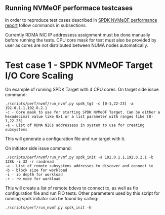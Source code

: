 ## Running NVMeOF performace testcases

In order to reproduce test cases described in [SPDK NVMeOF performance report](https://ci.spdk.io/download/performance-reports/SPDK_nvmeof_perf_report_18.04.pdf) follow commands in subsections.

Currently RDMA NIC IP addressess assignment must be done manually before running the tests. CPU core mask for test must also be provided by user as cores are not distributed between NUMA nodes automatically.

# Test case 1 - SPDK NVMeOF Target I/O Core Scaling
On example of running SPDK Target with 4 CPU cores.
On target side issue command:
```
./scripts/perf/nvmf/run_nvmf.py spdk_tgt -c [0-1,22-23] -a 192.0.1.1,192.0.2.1
-c - Core mask to use for starting SPDK NVMeOF Target. Can be either a hexadecimal value like 0x1 or a list parameter with ranges like [0-1,22-23]
-a - List of RDMA NICs addressess in system to use for creating subsystems
```
This will generate a configuration file and run target with it.

On initiator side issue command:
```
./scripts/perf/nvmf/run_nvmf.py spdk_init -a 192.0.1.1,192.0.2.1 -b 128k -i 32 -r randread
-a - List of remote subsystems addresses to discover and connect to
-b - block size for workload
-i - io depth for workload
-r - rw mode for workload
```
This will create a list of remote bdevs to connect to, as well as fio configuration file and run FIO tests. Other parameters used by this script for running spdk initiator can be found by calling:
```
./scripts/perf/run_nvmf.py spdk_init -h
```